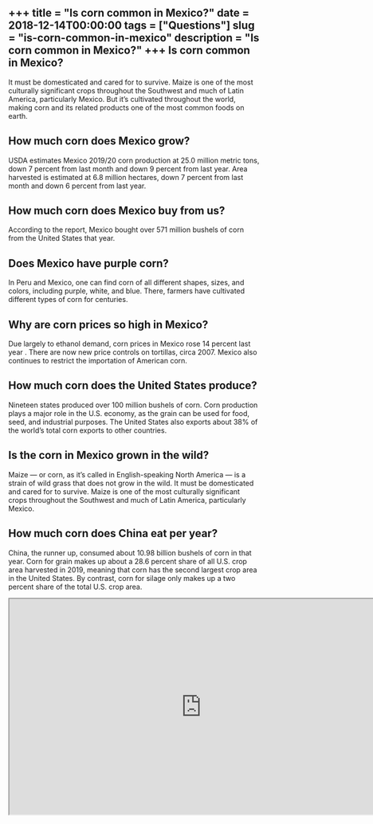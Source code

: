 +++
title = "Is corn common in Mexico?"
date = 2018-12-14T00:00:00
tags = ["Questions"]
slug = "is-corn-common-in-mexico"
description = "Is corn common in Mexico?"
+++
Is corn common in Mexico?
-------------------------

It must be domesticated and cared for to survive. Maize is one of the most culturally significant crops throughout the Southwest and much of Latin America, particularly Mexico. But it’s cultivated throughout the world, making corn and its related products one of the most common foods on earth.

How much corn does Mexico grow?
-------------------------------

USDA estimates Mexico 2019/20 corn production at 25.0 million metric tons, down 7 percent from last month and down 9 percent from last year. Area harvested is estimated at 6.8 million hectares, down 7 percent from last month and down 6 percent from last year.

How much corn does Mexico buy from us?
--------------------------------------

According to the report, Mexico bought over 571 million bushels of corn from the United States that year.

Does Mexico have purple corn?
-----------------------------

In Peru and Mexico, one can find corn of all different shapes, sizes, and colors, including purple, white, and blue. There, farmers have cultivated different types of corn for centuries.

Why are corn prices so high in Mexico?
--------------------------------------

Due largely to ethanol demand, corn prices in Mexico rose 14 percent last year . There are now new price controls on tortillas, circa 2007. Mexico also continues to restrict the importation of American corn.

How much corn does the United States produce?
---------------------------------------------

Nineteen states produced over 100 million bushels of corn. Corn production plays a major role in the U.S. economy, as the grain can be used for food, seed, and industrial purposes. The United States also exports about 38% of the world’s total corn exports to other countries.

Is the corn in Mexico grown in the wild?
----------------------------------------

Maize — or corn, as it’s called in English-speaking North America — is a strain of wild grass that does not grow in the wild. It must be domesticated and cared for to survive. Maize is one of the most culturally significant crops throughout the Southwest and much of Latin America, particularly Mexico.

How much corn does China eat per year?
--------------------------------------

China, the runner up, consumed about 10.98 billion bushels of corn in that year. Corn for grain makes up about a 28.6 percent share of all U.S. crop area harvested in 2019, meaning that corn has the second largest crop area in the United States. By contrast, corn for silage only makes up a two percent share of the total U.S. crop area.

<iframe allow="accelerometer; autoplay; clipboard-write; encrypted-media; gyroscope; picture-in-picture" allowfullscreen="" class="__youtube_prefs__  epyt-is-override  no-lazyload" data-no-lazy="1" data-origheight="433" data-origwidth="770" data-skipgform_ajax_framebjll="" height="433" id="_ytid_29888" loading="lazy" src="https://www.youtube.com/embed/cF7hnBuHlAI?enablejsapi=1&autoplay=0&cc_load_policy=0&cc_lang_pref=&iv_load_policy=1&loop=0&modestbranding=0&rel=1&fs=1&playsinline=0&autohide=2&theme=dark&color=red&controls=1&" title="YouTube player" width="770"></iframe>
